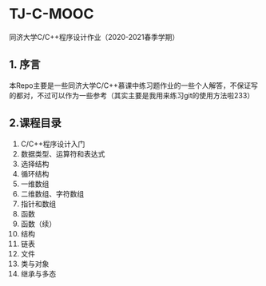 # TJ-C-MOOC
同济大学C/C++程序设计作业（2020-2021春季学期）



## 1. 序言

本Repo主要是一些同济大学C/C++慕课中练习题作业的一些个人解答，不保证写的都对，不过可以作为一些参考（其实主要是我用来练习git的使用方法啦233）



## 2.课程目录

1. C/C++程序设计入门
2. 数据类型、运算符和表达式
3. 选择结构
4. 循环结构
5. 一维数组
6. 二维数组、字符数组
7. 指针和数组
8. 函数
9. 函数（续）
10. 结构
11. 链表
12. 文件
13. 类与对象
14. 继承与多态